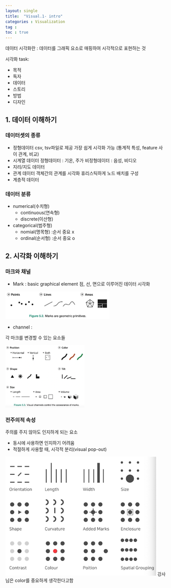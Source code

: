 ```yaml
---
layout: single
title:  "Visual.1- intro"
categories : Visualization
tag : 
toc : true
---
```


데이터 시각화란
: 데이터를 그래픽 요소로 매핑하여 시각적으로 표현하는 것

시각화 task:
+ 목적
+ 독자
+ 데이터
+ 스토리
+ 방법
+ 디자인

## 1. 데이터 이해하기

### 데이터셋의 종류
+ 정형데이터
csv, tsv파일로 제공
가장 쉽게 시각화 가능
(통계적 특성, feature 사이 관계, 비교)
+ 시계열 데이터
정형데이터 : 기온, 주가
비정형데이터 : 음성, 비디오
+ 지리/지도 데이터
+ 관계 데이터
객체간의 관계를 시각화
휴리스틱하게 노드 배치를 구성
+ 계층적 데이터

### 데이터 분류
+ numerical(수치형)
	+ continuous(연속형)
	+ discrete(이산형)
+ categorical(범주형)
	+ nomial(명목형) :순서 중요 x
	+ ordinal(순서형) :순서 중요 o


## 2. 시각화 이해하기

### 마크와 채널
+ Mark : basic graphical element
점, 선, 면으로 이루어진 데이터 시각화

![image-20221005133216536](/images/2022-10-03-Visual1/image-20221005133216536.png)

+ channel : 

각 마크를 변경할 수 있는 요소들

![image-20221005133234596](/images/2022-10-03-Visual1/image-20221005133234596.png)

### 전주의적 속성
주의를 주지 않아도 인지하게 되는 요소
+ 동시에 사용하면 인지하기 어려움
+ 적절하게 사용할 때, 시각적 분리(visual pop-out)

![image-20221005133620376](/images/2022-10-03-Visual1/image-20221005133620376.png)
강사님은 color를 중요하게 생각한다고함
